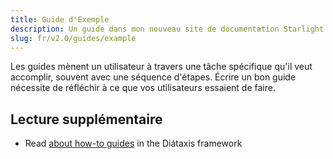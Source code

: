 ```yaml
---
title: Guide d'Exemple
description: Un guide dans mon nouveau site de documentation Starlight.
slug: fr/v2.0/guides/example
---
```


Les guides mènent un utilisateur à travers une tâche spécifique qu'il veut accomplir, souvent avec une séquence d'étapes.
Écrire un bon guide nécessite de réfléchir à ce que vos utilisateurs essaient de faire.

## Lecture supplémentaire

* Read [about how-to guides](https://diataxis.fr/how-to-guides/) in the Diátaxis framework